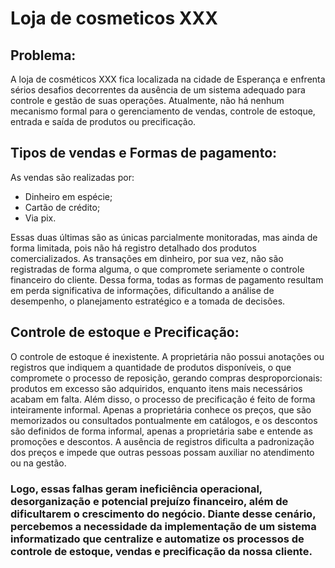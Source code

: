 # Loja de cosmeticos XXX

## Problema:
A loja de cosméticos XXX fica localizada na cidade de Esperança e enfrenta sérios desafios decorrentes da ausência de um sistema adequado para controle e gestão de suas operações. Atualmente, não há nenhum mecanismo formal para o gerenciamento de vendas, controle de estoque, entrada e saída de produtos ou precificação. 

## Tipos de vendas e Formas de pagamento:
As vendas são realizadas por:
- Dinheiro em espécie;
- Cartão de crédito;
- Via pix.

Essas duas últimas são as únicas parcialmente monitoradas, mas ainda de forma limitada, pois não há registro detalhado dos produtos comercializados. As transações em dinheiro, por sua vez, não são registradas de forma alguma, o que compromete seriamente o controle financeiro do cliente. Dessa forma, todas as formas de pagamento resultam em perda significativa de informações, dificultando a análise de desempenho, o planejamento estratégico e a tomada de decisões.

## Controle de estoque e Precificação:

O controle de estoque é inexistente. A proprietária não possui anotações ou registros que indiquem a quantidade de produtos disponíveis, o que compromete o processo de reposição, gerando compras desproporcionais: produtos em excesso são adquiridos, enquanto itens mais necessários acabam em falta. Além disso, o processo de precificação é feito de forma inteiramente informal. Apenas a proprietária conhece os preços, que são memorizados ou consultados pontualmente em catálogos, e os descontos são definidos de forma informal, apenas a proprietária sabe e entende as promoções e descontos. A ausência de registros dificulta a padronização dos preços e impede que outras pessoas possam auxiliar no atendimento ou na gestão. 


### Logo, essas falhas geram ineficiência operacional, desorganização e potencial prejuízo financeiro, além de dificultarem o crescimento do negócio. Diante desse cenário, percebemos a necessidade da implementação de um sistema informatizado que centralize e automatize os processos de controle de estoque, vendas e precificação da nossa cliente.
